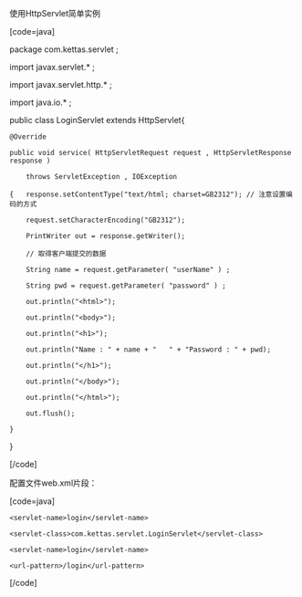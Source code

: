 使用HttpServlet简单实例
[code=java]
package com.kettas.servlet ;
import javax.servlet.* ;
import javax.servlet.http.* ;
import java.io.* ;
public class LoginServlet extends HttpServlet{
	@Override 
	public void service( HttpServletRequest request , HttpServletResponse response )
		throws ServletException , IOException 
	{   response.setContentType("text/html; charset=GB2312"); // 注意设置编码的方式
		request.setCharacterEncoding("GB2312");
		PrintWriter out = response.getWriter();
		// 取得客户端提交的数据 
		String name = request.getParameter( "userName" ) ;
		String pwd = request.getParameter( "password" ) ;
		out.println("<html>");
		out.println("<body>");
		out.println("<h1>");
		out.println("Name : " + name + "   " + "Password : " + pwd);
		out.println("</h1>");
		out.println("</body>");
		out.println("</html>");
		out.flush();
	}
}
[/code]
配置文件web.xml片段：
[code=java]
<servlet> 
	<servlet-name>login</servlet-name>
	<servlet-class>com.kettas.servlet.LoginServlet</servlet-class>
</servlet>                                      
<servlet-mapping>       
	<servlet-name>login</servlet-name>
	<url-pattern>/login</url-pattern>
</servlet-mapping>
[/code]